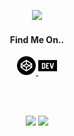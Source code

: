 <p align="center">
  <a href="pixelbeard.co" title="PixelBeard">
    <img src="https://pixel8d-api.herokuapp.com/svg/pixelbeard" />
  </a>
</p>

<h4 align="center">Find Me On..</h4>
<p align="center">
  <a href="https://codepen.io/brookesb91" title="Codepen">
    <img alt="Codepen" width="30px" src="https://raw.githubusercontent.com/brookesb91/brookesb91/master/images/codepen.svg">
  </a>

  <a href="https://dev.to/brookesb91" title="Dev.to">
    <img alt="Codepen" width="30px" src="https://raw.githubusercontent.com/brookesb91/brookesb91/master/images/dev-dot-to.svg">
  </a>
</p>
<br />
<br />
<p align="center">
  <span>
    <img src="https://pixel8d-api.herokuapp.com/svg/javascript-1N7HXLp1?size=2" />
    
  </span>

  <span>
    <img src="https://pixel8d-api.herokuapp.com/svg/typescript-dc52Lewj?size=2" />
  </span>
</p>

